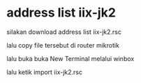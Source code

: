 # address list iix-jk2

silakan download address list iix-jk2.rsc

lalu copy file tersebut di router mikrotik 

lalu buka buka New Terminal melalui winbox 

lalu ketik import iix-jk2.rsc
